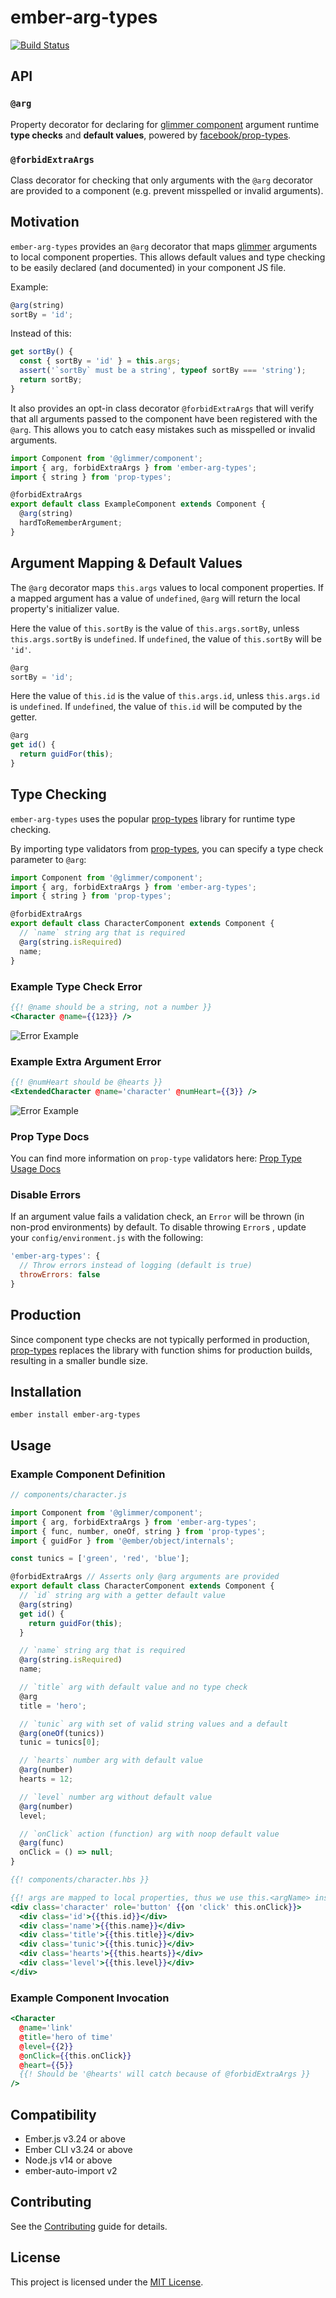 # ember-arg-types

[![Build Status](https://github.com/jkusa/ember-arg-types/actions/workflows/ci.yml/badge.svg)](https://github.com/jkusa/ember-arg-types/actions?query=branch%3Amain)

## API

### `@arg`

Property decorator for declaring for [glimmer component](http://api.emberjs.com/ember/release/modules/@glimmer%2Fcomponent) argument runtime **type checks** and **default values**, powered by [facebook/prop-types](https://github.com/facebook/prop-types).

### `@forbidExtraArgs`

Class decorator for checking that only arguments with the `@arg` decorator are provided to a component (e.g. prevent misspelled or invalid arguments).

## Motivation

`ember-arg-types` provides an `@arg` decorator that maps [glimmer](http://api.emberjs.com/ember/release/modules/@glimmer%2Fcomponent) arguments to local component properties. This allows default values and type checking to be easily declared (and documented) in your component JS file.

Example:

```js
@arg(string)
sortBy = 'id';
```

Instead of this:

```js
get sortBy() {
  const { sortBy = 'id' } = this.args;
  assert('`sortBy` must be a string', typeof sortBy === 'string');
  return sortBy;
}
```

It also provides an opt-in class decorator `@forbidExtraArgs` that will verify that all arguments passed to the component have been registered with the `@arg`. This allows you to catch easy mistakes such as misspelled or invalid arguments.

```js
import Component from '@glimmer/component';
import { arg, forbidExtraArgs } from 'ember-arg-types';
import { string } from 'prop-types';

@forbidExtraArgs
export default class ExampleComponent extends Component {
  @arg(string)
  hardToRememberArgument;
}
```

## Argument Mapping & Default Values

The `@arg` decorator maps `this.args` values to local component properties. If a mapped argument has a value of `undefined`, `@arg` will return the local property's initializer value.

Here the value of `this.sortBy` is the value of `this.args.sortBy`, unless `this.args.sortBy` is `undefined`. If `undefined`, the value of `this.sortBy` will be `'id'`.

```js
@arg
sortBy = 'id';
```

Here the value of `this.id` is the value of `this.args.id`, unless `this.args.id` is `undefined`. If `undefined`, the value of `this.id` will be computed by the getter.

```js
@arg
get id() {
  return guidFor(this);
}
```

## Type Checking

`ember-arg-types` uses the popular [prop-types](https://github.com/facebook/prop-types) library for runtime type checking.

By importing type validators from [prop-types](https://github.com/facebook/prop-types), you can specify a type check parameter to `@arg`:

```js
import Component from '@glimmer/component';
import { arg, forbidExtraArgs } from 'ember-arg-types';
import { string } from 'prop-types';

@forbidExtraArgs
export default class CharacterComponent extends Component {
  // `name` string arg that is required
  @arg(string.isRequired)
  name;
}
```

### Example Type Check Error

```hbs
{{! @name should be a string, not a number }}
<Character @name={{123}} />
```

![Error Example](imgs/error-example.png)

### Example Extra Argument Error

```hbs
{{! @numHeart should be @hearts }}
<ExtendedCharacter @name='character' @numHeart={{3}} />
```

![Error Example](imgs/error-extra-arg-example.png)

### Prop Type Docs

You can find more information on `prop-type` validators here: [Prop Type Usage Docs](https://github.com/facebook/prop-types#usage)

### Disable Errors

If an argument value fails a validation check, an `Error` will be thrown (in non-prod environments) by default. To disable throwing `Error`s , update your `config/environment.js` with the following:

```js
'ember-arg-types': {
  // Throw errors instead of logging (default is true)
  throwErrors: false
}
```

## Production

Since component type checks are not typically performed in production, [prop-types](https://github.com/facebook/prop-types) replaces the library with function shims for production builds, resulting in a smaller bundle size.

## Installation

```
ember install ember-arg-types
```

## Usage

### Example Component Definition

```js
// components/character.js

import Component from '@glimmer/component';
import { arg, forbidExtraArgs } from 'ember-arg-types';
import { func, number, oneOf, string } from 'prop-types';
import { guidFor } from '@ember/object/internals';

const tunics = ['green', 'red', 'blue'];

@forbidExtraArgs // Asserts only @arg arguments are provided
export default class CharacterComponent extends Component {
  // `id` string arg with a getter default value
  @arg(string)
  get id() {
    return guidFor(this);
  }

  // `name` string arg that is required
  @arg(string.isRequired)
  name;

  // `title` arg with default value and no type check
  @arg
  title = 'hero';

  // `tunic` arg with set of valid string values and a default
  @arg(oneOf(tunics))
  tunic = tunics[0];

  // `hearts` number arg with default value
  @arg(number)
  hearts = 12;

  // `level` number arg without default value
  @arg(number)
  level;

  // `onClick` action (function) arg with noop default value
  @arg(func)
  onClick = () => null;
}
```

```hbs
{{! components/character.hbs }}

{{! args are mapped to local properties, thus we use this.<argName> instead of @<argName> }}
<div class='character' role='button' {{on 'click' this.onClick}}>
  <div class='id'>{{this.id}}</div>
  <div class='name'>{{this.name}}</div>
  <div class='title'>{{this.title}}</div>
  <div class='tunic'>{{this.tunic}}</div>
  <div class='hearts'>{{this.hearts}}</div>
  <div class='level'>{{this.level}}</div>
</div>
```

### Example Component Invocation

```hbs
<Character
  @name='link'
  @title='hero of time'
  @level={{2}}
  @onClick={{this.onClick}}
  @heart={{5}}
  {{! Should be '@hearts' will catch because of @forbidExtraArgs }}
/>
```

## Compatibility

- Ember.js v3.24 or above
- Ember CLI v3.24 or above
- Node.js v14 or above
- ember-auto-import v2

## Contributing

See the [Contributing](CONTRIBUTING.md) guide for details.

## License

This project is licensed under the [MIT License](LICENSE.md).
